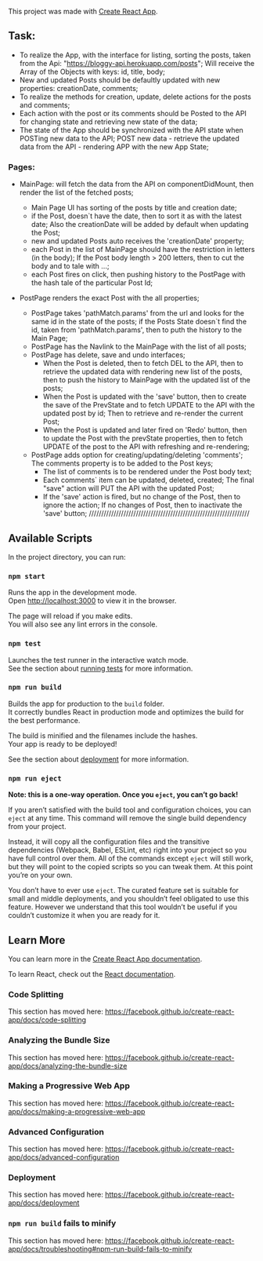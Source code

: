 This project was made with [Create React App](https://github.com/facebook/create-react-app).

## Task: 
- To realize the App, with the interface for listing, sorting
the posts, taken from the Api: "https://bloggy-api.herokuapp.com/posts";
Will receive the Array of the Objects with keys: id, title, body;
- New and updated Posts should be defaultly updated with new
properties: creationDate, comments;
- To realize the methods for creation, update, delete actions 
for the posts and comments;
- Each action with the post or its comments should be Posted to
the API for changing state and retrieving new state of the data;
- The state of the App should be synchronized with the API state
when POSTing new data to the API; POST new data - retrieve the 
updated data from the API - rendering APP with the new App State;
    
### Pages: 
- MainPage: will fetch the data from the API on componentDidMount,
then render the list of the fetched posts;
    - Main Page UI has sorting of the posts by title and creation date;
    - if the Post, doesn`t have the date, then to sort it as
    with the latest date; Also the creationDate will be added by
    default when updating the Post; 
    - new and updated Posts auto receives the 'creationDate'
    property; 
    - each Post in the list of MainPage should have the restriction in
    letters (in the body); If the Post body length > 200 letters,
    then to cut the body and to tale with ...;
    - each Post fires on click, then pushing history to the PostPage
    with the hash tale of the particular Post Id;
        
- PostPage renders the exact Post with the all properties;
    - PostPage takes 'pathMatch.params' from the url and looks for the same id
    in the state of the posts;
    if the Posts State doesn`t find the id, taken from 'pathMatch.params',
    then to puth the history to the Main Page;
    - PostPage has the Navlink to the MainPage with the list of all posts;
    - PostPage has delete, save and undo interfaces;
      - When the Post is deleted, then to fetch DEL to the API, 
      then to retrieve the updated data with rendering new list of the posts,
      then to push the history to MainPage with the updated list of the posts;
      - When the Post is updated with the 'save' button, then to
      create the save of the PrevState and to fetch UPDATE to the API
      with the updated post by id; Then to retrieve and re-render the
      current Post;
      - When the Post is updated and later fired on 'Redo' button,
      then to update the Post with the prevState properties, then
      to fetch UPDATE of the post to the API with refreshing and re-rendering;
    - PostPage adds option for creating/updating/deleting 'comments';
      The comments property is to be added to the Post keys;
      - The list of comments is to be rendered under the Post body text;
      - Each comments` item can be updated, deleted, created;
      The final "save" action will PUT the API with the updated Post;
      - If the 'save' action is fired, but no change of the Post, then
      to ignore the action; If no changes of Post, then to inactivate
      the 'save' button;
/////////////////////////////////////////////////////////////////


## Available Scripts

In the project directory, you can run:

### `npm start`

Runs the app in the development mode.<br>
Open [http://localhost:3000](http://localhost:3000) to view it in the browser.

The page will reload if you make edits.<br>
You will also see any lint errors in the console.

### `npm test`

Launches the test runner in the interactive watch mode.<br>
See the section about [running tests](https://facebook.github.io/create-react-app/docs/running-tests) for more information.

### `npm run build`

Builds the app for production to the `build` folder.<br>
It correctly bundles React in production mode and optimizes the build for the best performance.

The build is minified and the filenames include the hashes.<br>
Your app is ready to be deployed!

See the section about [deployment](https://facebook.github.io/create-react-app/docs/deployment) for more information.

### `npm run eject`

**Note: this is a one-way operation. Once you `eject`, you can’t go back!**

If you aren’t satisfied with the build tool and configuration choices, you can `eject` at any time. This command will remove the single build dependency from your project.

Instead, it will copy all the configuration files and the transitive dependencies (Webpack, Babel, ESLint, etc) right into your project so you have full control over them. All of the commands except `eject` will still work, but they will point to the copied scripts so you can tweak them. At this point you’re on your own.

You don’t have to ever use `eject`. The curated feature set is suitable for small and middle deployments, and you shouldn’t feel obligated to use this feature. However we understand that this tool wouldn’t be useful if you couldn’t customize it when you are ready for it.

## Learn More

You can learn more in the [Create React App documentation](https://facebook.github.io/create-react-app/docs/getting-started).

To learn React, check out the [React documentation](https://reactjs.org/).

### Code Splitting

This section has moved here: https://facebook.github.io/create-react-app/docs/code-splitting

### Analyzing the Bundle Size

This section has moved here: https://facebook.github.io/create-react-app/docs/analyzing-the-bundle-size

### Making a Progressive Web App

This section has moved here: https://facebook.github.io/create-react-app/docs/making-a-progressive-web-app

### Advanced Configuration

This section has moved here: https://facebook.github.io/create-react-app/docs/advanced-configuration

### Deployment

This section has moved here: https://facebook.github.io/create-react-app/docs/deployment

### `npm run build` fails to minify

This section has moved here: https://facebook.github.io/create-react-app/docs/troubleshooting#npm-run-build-fails-to-minify
